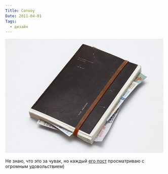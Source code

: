 ```yaml
---
Title: Convoy
Date: 2011-04-01
Tags:
  - дизайн
---
```


![convoy.jpg](images/convoy.jpg)

Не знаю, что это за чувак, но каждый [его пост](http://convoy.tumblr.com/) просматриваю с огромным удовольствием)